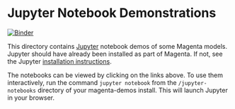 # Jupyter Notebook Demonstrations

[![Binder](https://mybinder.org/badge.svg)](https://mybinder.org/v2/gh/wesleybeckner/magenta-demos.git/master)

This directory contains [Jupyter](https://jupyter.org)
notebook demos of some Magenta models. Jupyter should have already been installed
as part of Magenta. If not, see the Jupyter
[installation instructions](http://jupyter.readthedocs.io/en/latest/install.html).

The notebooks can be viewed by clicking on the links above.  To use them
interactively, run the command ``jupyter notebook`` from the
``/jupyter-notebooks`` directory of your magenta-demos install.
This will launch Jupyter in your browser.
